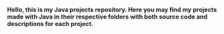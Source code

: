 **Hello, this is my Java projects repository. Here you may find my projects made with Java in their respective folders with both source code and descriptions for each project.**

